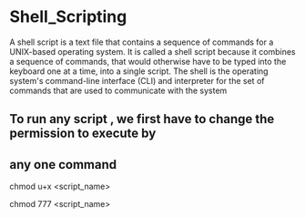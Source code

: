 # Shell_Scripting

A shell script is a text file that contains a sequence of commands for a UNIX-based operating system. 
It is called a shell script because it combines a sequence of commands, that would otherwise have to be typed into the keyboard one at a time, 
into a single script. The shell is the operating system's command-line interface (CLI) and interpreter for the set of commands that are used to 
communicate with the system



## To run any script , we first have to change the permission to execute by
##  any one command

   chmod u+x <script_name>

   chmod 777 <script_name>
  
  
